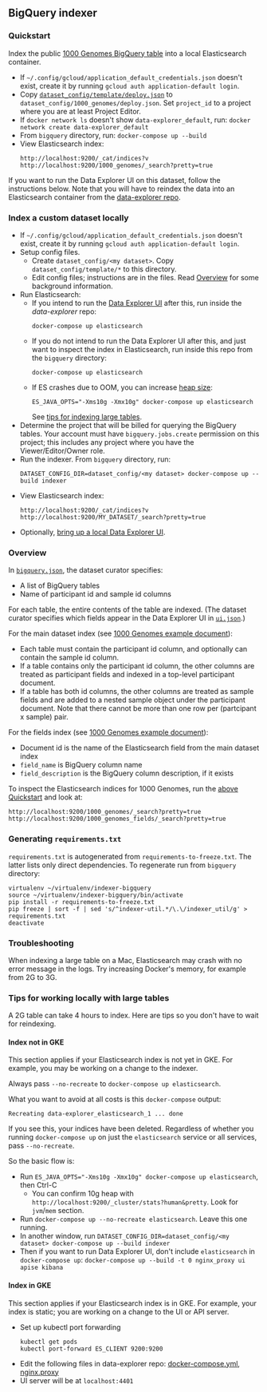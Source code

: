 ## BigQuery indexer

### Quickstart

Index the public [1000 Genomes BigQuery table](https://bigquery.cloud.google.com/table/genomics-public-data:1000_genomes.sample_info)
into a local Elasticsearch container.

* If `~/.config/gcloud/application_default_credentials.json` doesn't exist,
create it by running `gcloud auth application-default login`.
* Copy [`dataset_config/template/deploy.json`](https://github.com/DataBiosphere/data-explorer-indexers/blob/master/dataset_config/template/deploy.json)
to `dataset_config/1000_genomes/deploy.json`. Set `project_id` to a project
where you are at least Project Editor.
* If `docker network ls` doesn't show `data-explorer_default`, run:
`docker network create data-explorer_default`
* From `bigquery` directory, run: `docker-compose up --build`
* View Elasticsearch index:
  ```
  http://localhost:9200/_cat/indices?v
  http://localhost:9200/1000_genomes/_search?pretty=true
  ```

If you want to run the Data Explorer UI on this dataset, follow the instructions
below. Note that you will have to reindex the data into an Elasticsearch
container from the [data-explorer repo](https://github.com/DataBiosphere/data-explorer/).

### Index a custom dataset locally

* If `~/.config/gcloud/application_default_credentials.json` doesn't exist,
create it by running `gcloud auth application-default login`.
* Setup config files.
  * Create `dataset_config/<my dataset>`. Copy `dataset_config/template/*` to this directory.
  * Edit config files; instructions are in the files. Read
  [Overview](https://github.com/DataBiosphere/data-explorer-indexers#overview)
  for some background information.
* Run Elasticsearch:
  * If you intend to run the [Data Explorer UI](https://github.com/DataBiosphere/data-explorer/)
  after this, run inside the *data-explorer* repo:
    ```
    docker-compose up elasticsearch
    ```
  * If you do not intend to run the Data Explorer UI after this, and just want
  to inspect the index in Elasticsearch, run inside this repo from the
  `bigquery` directory:
    ```
    docker-compose up elasticsearch
    ```
  * If ES crashes due to OOM, you can increase [heap size](https://www.elastic.co/guide/en/elasticsearch/reference/current/heap-size.html):
    ```
    ES_JAVA_OPTS="-Xms10g -Xmx10g" docker-compose up elasticsearch
    ```
    See [tips for indexing large tables](https://github.com/DataBiosphere/data-explorer-indexers/tree/master/bigquery#tips-for-indexing-large-tables-locally).
* Determine the project that will be billed for querying the BigQuery tables.
Your account must have `bigquery.jobs.create` permission on this project; this
includes any project where you have the Viewer/Editor/Owner role.
* Run the indexer. From `bigquery` directory, run:
  ```
  DATASET_CONFIG_DIR=dataset_config/<my dataset> docker-compose up --build indexer
  ```
* View Elasticsearch index:
  ```
  http://localhost:9200/_cat/indices?v
  http://localhost:9200/MY_DATASET/_search?pretty=true
  ```
* Optionally, [bring up a local Data Explorer UI](https://github.com/DataBiosphere/data-explorer/blob/5441559c57ab7a2e0813e8e4fe7e19a9394f1bdf/README.md#run-local-data-explorer-with-a-specific-dataset).

### Overview

In [`bigquery.json`](https://github.com/DataBiosphere/data-explorer-indexers/blob/master/dataset_config/template/bigquery.json),
the dataset curator specifies:

- A list of BigQuery tables
- Name of participant id and sample id columns

For each table, the entire contents of the table are indexed.
(The dataset curator specifies which fields appear in the Data
Explorer UI in [`ui.json`](https://github.com/DataBiosphere/data-explorer/blob/master/dataset_config/template/ui.json).)

For the main dataset index (see [1000 Genomes example document](https://github.com/DataBiosphere/data-explorer-indexers/blob/master/README.md#main-dataset-index)):
- Each table must contain the participant id column, and optionally can contain the sample id column.
- If a table contains only the participant id column, the other columns are treated as participant fields and indexed in a top-level participant document.
- If a table has both id columns, the other columns are treated as sample fields and are added to a nested sample object under the participant document. Note that there cannot be more than one row per (partcipant x sample) pair.

For the fields index (see [1000 Genomes example document](https://github.com/DataBiosphere/data-explorer-indexers/blob/master/README.md#fields-index)):
- Document id is the name of the Elasticsearch field from the main dataset index
- `field_name` is BigQuery column name
- `field_description` is the BigQuery column description, if it exists

To inspect the Elasticsearch indices for 1000 Genomes, run
the [above Quickstart](https://github.com/DataBiosphere/data-explorer-indexers/tree/master/bigquery#quickstart)
and look at:
```
http://localhost:9200/1000_genomes/_search?pretty=true
http://localhost:9200/1000_genomes_fields/_search?pretty=true
```

### Generating `requirements.txt`

`requirements.txt` is autogenerated from `requirements-to-freeze.txt`. The
latter lists only direct dependencies. To regenerate run from `bigquery` directory:

```
virtualenv ~/virtualenv/indexer-bigquery
source ~/virtualenv/indexer-bigquery/bin/activate
pip install -r requirements-to-freeze.txt
pip freeze | sort -f | sed 's/^indexer-util.*/\.\/indexer_util/g' > requirements.txt
deactivate
```

### Troubleshooting

When indexing a large table on a Mac, Elasticsearch may crash with no error
message in the logs. Try increasing Docker's memory, for example from 2G to 3G.

### Tips for working locally with large tables

A 2G table can take 4 hours to index. Here are tips so you don't have to wait
for reindexing.

#### Index not in GKE

This section applies if your Elasticsearch index is not yet in GKE. For example,
you may be working on a change to the indexer.

Always pass `--no-recreate` to `docker-compose up elasticsearch`.

What you want to avoid at all costs is this `docker-compose` output:
```
Recreating data-explorer_elasticsearch_1 ... done
```
If you see this, your indices have been deleted. Regardless of whether you running `docker-compose up` on just the `elasticsearch` service or all services, pass `--no-recreate`.

So the basic flow is:
- Run `ES_JAVA_OPTS="-Xms10g -Xmx10g" docker-compose up elasticsearch`, then Ctrl-C
  - You can confirm 10g heap with `http://localhost:9200/_cluster/stats?human&pretty`.
  Look for `jvm`/`mem` section.
- Run `docker-compose up --no-recreate elasticsearch`. Leave this one running.
- In another window, run `DATASET_CONFIG_DIR=dataset_config/<my dataset> docker-compose up --build indexer`
- Then if you want to run Data Explorer UI, don't include `elasticsearch` in
  `docker-compose up`: `docker-compose up --build -t 0 nginx_proxy ui apise kibana`

#### Index in GKE

This section applies if your Elasticsearch index is in GKE. For example,
your index is static; you are working on a change to the UI or API server.

* Set up kubectl port forwarding
  ```
  kubectl get pods
  kubectl port-forward ES_CLIENT 9200:9200
  ```
* Edit the following files in data-explorer repo:
[docker-compose.yml](https://i.imgur.com/DewtfPa.png), [nginx.proxy](https://i.imgur.com/WQ4yvJR.png)
* UI server will be at `localhost:4401`
